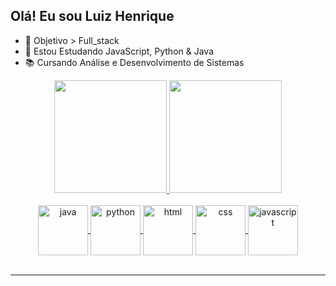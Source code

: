## Olá! Eu sou Luiz Henrique

- 👀 Objetivo > Full_stack
- 🌱 Estou Estudando JavaScript, Python & Java
- 📚 Cursando Análise e Desenvolvimento de Sistemas

<div align="center">
  <a href="https://github.com/LuizHenrique91">
  <img height="180em" src="https://github-readme-stats.vercel.app/api?username=LuizHenrique91&show_icons=true&theme=dracula&include_all_commits=true&count_private=true"/>
  <img height="180em" src="https://github-readme-stats.vercel.app/api/top-langs/?username=LuizHenrique91&layout=compact&langs_count=7&theme=dracula"/>
</div>
  
 <div style="display: inline_block" align="center"><br>
  <img align="center" alt="java" height="80" width="80" src="https://cdn.jsdelivr.net/gh/devicons/devicon/icons/java/java-original.svg">
  <img align="center" alt="python" height="80" width="80" src="https://cdn.jsdelivr.net/gh/devicons/devicon/icons/python/python-original.svg">
  <img align="center" alt="html" height="80" width="80" src="https://cdn.jsdelivr.net/gh/devicons/devicon/icons/html5/html5-original.svg">
  <img align="center" alt="css" height="80" width="80" src="https://cdn.jsdelivr.net/gh/devicons/devicon/icons/css3/css3-original.svg">
  <img align="center" alt="javascript" height="80" width="80" src="https://cdn.jsdelivr.net/gh/devicons/devicon/icons/javascript/javascript-original.svg">
</div>
<br>
<hr>
